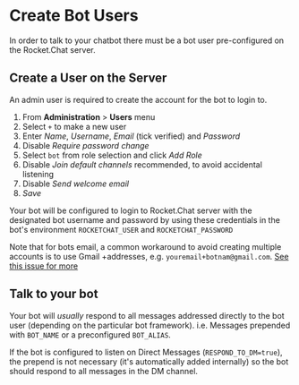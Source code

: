 # Create Bot Users

In order to talk to your chatbot there must be a bot user pre-configured on the Rocket.Chat server.

## Create a User on the Server

An admin user is required to create the account for the bot to login to.

1. From **Administration** > **Users** menu
2. Select `+` to make a new user
3. Enter *Name*, *Username*, *Email* (tick verified) and *Password*
4. Disable *Require password change*
5. Select `bot` from role selection and click *Add Role*
6. Disable *Join default channels* recommended, to avoid accidental listening
7. Disable *Send welcome email*
8. *Save*

Your bot will be configured to login to Rocket.Chat server with the designated bot username and password by using these credentials in the bot's environment `ROCKETCHAT_USER` and `ROCKETCHAT_PASSWORD`

Note that for bots email, a common workaround to avoid creating multiple accounts is to use Gmail +addresses, e.g. `youremail+botnam@gmail.com`.
[See this issue for more](https://github.com/RocketChat/Rocket.Chat/issues/7125)

## Talk to your bot

Your bot will *usually* respond to all messages addressed directly to the bot user (depending on the particular bot framework).
i.e. Messages prepended with `BOT_NAME` or a preconfigured `BOT_ALIAS`.

If the bot is configured to listen on Direct Messages (`RESPOND_TO_DM=true`), the prepend is not necessary (it's automatically added internally) so the bot should respond to all messages in the DM channel.
